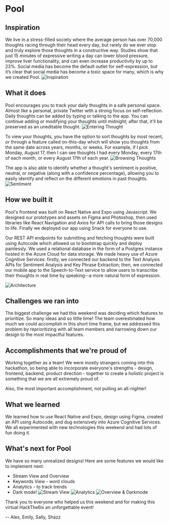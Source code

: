 # Pool

## Inspiration
We live in a stress-filled society where the average person has over 70,000 thoughts racing through their head every day, but rarely do we ever stop and truly explore those thoughts in a constructive way. Studies show that just 15 minutes of expressive writing a day can lower blood pressure, improve liver functionality, and can even increase productivity by up to 23%. Social media has become the default outlet for self-expression, but it’s clear that social media has become a toxic space for many, which is why we created Pool.
![Inspiration](docs/inspiration.png)

## What it does
Pool encourages you to track your daily thoughts in a safe personal space. Almost like a personal, private Twitter with a strong focus on self-reflection. Daily thoughts can be added by typing or talking to the app. You can continue adding or modifying your thoughts until midnight; after that, it’ll be preserved as an uneditable thought.
![Entering Thought](docs/entering_thought.gif)

To view your thoughts, you have the option to sort thoughts by most recent, or through a feature called on-this-day which will show you thoughts from the same date across years, months, or weeks. For example, if I pick Monday, August 17, then I can see thoughts I had every Monday, every 17th of each month, or every August 17th of each year.
![Browsing Thoughts](docs/browsing_thoughts.gif)

The app is also able to identify whether a thought's sentiment is positive, neutral, or negative (along with a confidence percentage), allowing you to easily identify and reflect on the different emotions in past thoughts.
![Sentiment](docs/sentiment.png)

## How we built it
Pool's frontend was built on React Native and Expo using Javascript. We designed our prototypes and assets on Figma and Photoshop, then used libraries like React Navigation and Axios for API calls to bring those designs to life. Finally we deployed our app using Snack for everyone to use. 

Our REST API endpoints for submitting and fetching thoughts were built using Autocode which allowed us to bootstrap quickly and deploy painlessly. We used a relational database in the form of a Postgres instance hosted in the Azure Cloud for data storage. We made heavy use of Azure Cognitive Services: firstly, we connected our backend to  the Text Analysis APIs  for Sentiment Analysis  and Key Phrase Extraction; then, we connected our mobile app to the Speech-to-Text service to allow users to transcribe their thoughts in real time by speaking--a more natural form of expression.

![Architecture](docs/architecture.png)

## Challenges we ran into
The biggest challenge we had this weekend was deciding which features to prioritize. So many ideas and so little time! The team overestimated how much we could accomplish in this short time frame, but we addressed this problem by reprioritizing with all team members and narrowing down our design to the most impactful features.

## Accomplishments that we're proud of
Working together as a team! We were mostly strangers coming into this hackathon, so being able to incorporate everyone's strengths - design, frontend, backend, product direction - together to create a holistic project is something that we are all extremely proud of.

Also, the most important accomplishment, not pulling an all-nighter!

## What we  learned
We learned how to use React Native and Expo, design using Figma, created an API using Autocode, and dug extensively into Azure Cognitive Services. We all experimented with new technologies this weekend and had lots of fun doing it.

## What's next for Pool
We have so many unrealized designs! Here are some features we would like to implement next:
* Stream View and Overview
* Keywords View - word clouds
* Analytics - to track trends
* Dark mode!
![Stream View](docs/stream_view.png)
![Analytics](docs/analytics.png)
![Overview & Darkmode](docs/overview_and_darkmode.png)


Thank you to everyone who helped us this weekend and for making this virtual HackThe6ix an unforgettable event!

-- Alex, Emily, Sally, Shazz
